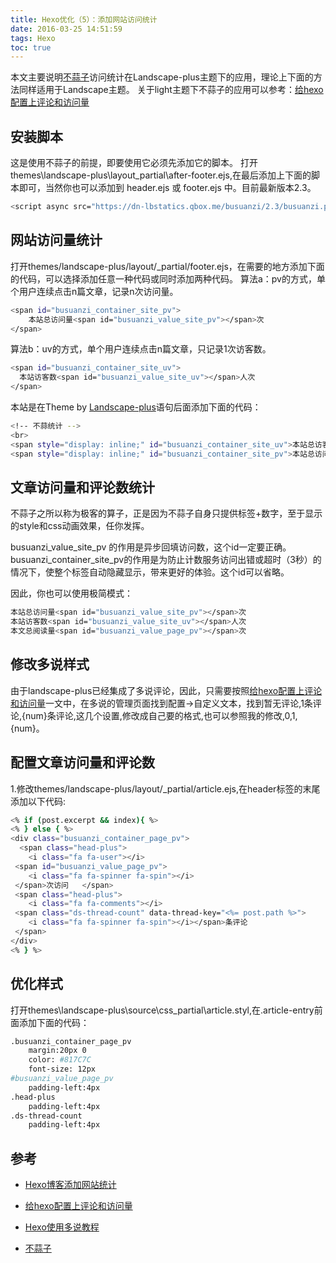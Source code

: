 ```yaml
---
title: Hexo优化（5）：添加网站访问统计
date: 2016-03-25 14:51:59
tags: Hexo
toc: true
---
```


本文主要说明[不蒜子](http://ibruce.info/2015/04/04/busuanzi/)访问统计在Landscape-plus主题下的应用，理论上下面的方法同样适用于Landscape主题。
关于light主题下不蒜子的应用可以参考：[给hexo配置上评论和访问量](http://jackroyal.github.io/2015/05/30/hexo-setting-with-comments-and-visitors/)

## 安装脚本

这是使用不蒜子的前提，即要使用它必须先添加它的脚本。
打开themes\landscape-plus\layout\_partial\after-footer.ejs,在最后添加上下面的脚本即可，当然你也可以添加到 header.ejs 或 footer.ejs 中。目前最新版本2.3。

```bash
<script async src="https://dn-lbstatics.qbox.me/busuanzi/2.3/busuanzi.pure.mini.js"></script>
```

## 网站访问量统计

<!--more-->

打开themes/landscape-plus/layout/_partial/footer.ejs，在需要的地方添加下面的代码，可以选择添加任意一种代码或同时添加两种代码。
算法a：pv的方式，单个用户连续点击n篇文章，记录n次访问量。

```bash
<span id="busuanzi_container_site_pv">
    本站总访问量<span id="busuanzi_value_site_pv"></span>次
</span>
```

算法b：uv的方式，单个用户连续点击n篇文章，只记录1次访客数。

```bash
<span id="busuanzi_container_site_uv">
  本站访客数<span id="busuanzi_value_site_uv"></span>人次
</span>
```

本站是在Theme by <a href="https://github.com/xiangming/landscape-plus" target="_blank">Landscape-plus</a>语句后面添加下面的代码：

```bash
<!-- 不蒜统计 -->
<br>
<span style="display: inline;" id="busuanzi_container_site_uv">本站总访客数 <span id="busuanzi_value_site_uv" font="微软雅黑" style="color:white"></span> 次</span>
<span style="display: inline;" id="busuanzi_container_site_pv">本站总访问量 <span id="busuanzi_value_site_pv" font="微软雅黑" style="color:white"></span> 次</span>
```

## 文章访问量和评论数统计

不蒜子之所以称为极客的算子，正是因为不蒜子自身只提供标签+数字，至于显示的style和css动画效果，任你发挥。

busuanzi_value_site_pv 的作用是异步回填访问数，这个id一定要正确。
busuanzi_container_site_pv的作用是为防止计数服务访问出错或超时（3秒）的情况下，使整个标签自动隐藏显示，带来更好的体验。这个id可以省略。

因此，你也可以使用极简模式：

```bash
本站总访问量<span id="busuanzi_value_site_pv"></span>次
本站访客数<span id="busuanzi_value_site_uv"></span>人次
本文总阅读量<span id="busuanzi_value_page_pv"></span>次
```

## 修改多说样式

由于landscape-plus已经集成了多说评论，因此，只需要按照[给hexo配置上评论和访问量](http://jackroyal.github.io/2015/05/30/hexo-setting-with-comments-and-visitors/)一文中，在多说的管理页面找到配置->自定义文本，找到暂无评论,1条评论,{num}条评论,这几个设置,修改成自己要的格式,也可以参照我的修改,0,1,{num}。

## 配置文章访问量和评论数

1.修改themes/landscape-plus/layout/_partial/article.ejs,在header标签的末尾添加以下代码:

```bash
<% if (post.excerpt && index){ %> 
<% } else { %> 
<div class="busuanzi_container_page_pv"> 
  <span class="head-plus">   
	<i class="fa fa-user"></i>
 <span id="busuanzi_value_page_pv">
	<i class="fa fa-spinner fa-spin"></i>
 </span>次访问   </span>  
 <span class="head-plus">  
 	<i class="fa fa-comments"></i>
 <span class="ds-thread-count" data-thread-key="<%= post.path %>">
	<i class="fa fa-spinner fa-spin"></i></span>条评论  
 </span> 
</div> 
<% } %>
```

## 优化样式

打开themes\landscape-plus\source\css\_partial\article.styl,在.article-entry前面添加下面的代码：

```bash
.busuanzi_container_page_pv
    margin:20px 0
    color: #817C7C
    font-size: 12px
#busuanzi_value_page_pv
    padding-left:4px
.head-plus
    padding-left:4px
.ds-thread-count
    padding-left:4px
```

## 参考

* [Hexo博客添加网站统计](http://blog.wleyuan.me/2015/07/26/Hexo-AddStatistics/)

* [给hexo配置上评论和访问量](http://jackroyal.github.io/2015/05/30/hexo-setting-with-comments-and-visitors/)

* [Hexo使用多说教程](http://dev.duoshuo.com/threads/541d3b2b40b5abcd2e4df0e9)

* [不蒜子](http://ibruce.info/2015/04/04/busuanzi/)

